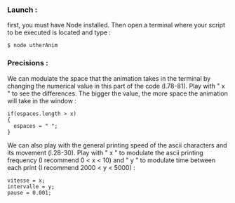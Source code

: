 ### Launch :
first, you must have Node installed. Then open a terminal where your script to be executed is located and type : 
  ```
$ node utherAnim
  ```
  
### Precisions :
We can modulate the space that the animation takes in the terminal by changing the numerical value in this part of the code (l.78-81).
Play with " x " to see the differences. The bigger the value, the more space the animation will take in the window :

```
if(espaces.length > x)    
{ 				                           
  espaces = " ";
}
```
We can also play with the general printing speed of the ascii characters and its movement (l.28-30).
Play with " x " to modulate the ascii printing frequency (I recommend 0 < x < 10) and " y " to modulate time between each print (I recommend 2000 < y < 5000) :
```
vitesse = x; 			
intervalle = y; 		
pause = 0.001; 			
```
